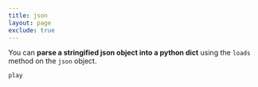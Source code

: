 ```yaml
---
title: json
layout: page
exclude: true
---
```


You can **parse a stringified json object into a python dict** using the `loads` method on the `json` object.
```python
play
```
<!--stackedit_data:
eyJoaXN0b3J5IjpbMjAwMjU2Nzg2OF19
-->